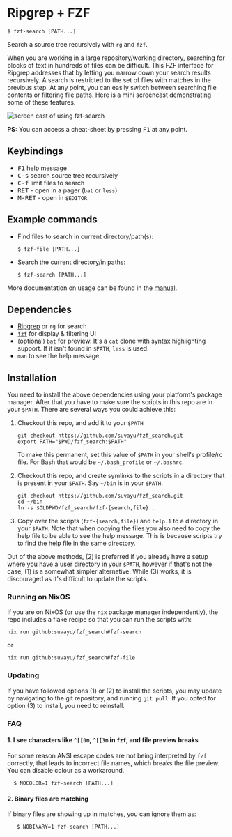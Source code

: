 # Ripgrep + FZF

```
$ fzf-search [PATH...]
```
Search a source tree recursively with `rg` and `fzf`.

When you are working in a large repository/working directory,
searching for blocks of text in hundreds of files can be difficult.
This FZF interface for Ripgrep addresses that by letting you narrow
down your search results recursively.  A search is restricted to the
set of files with matches in the previous step.  At any point, you can
easily switch between searching file contents or filtering file paths.
Here is a mini screencast demonstrating some of these features.

![screen cast of using fzf-search](./fzf-search-demo.gif)

**PS:** You can access a cheat-sheet by pressing <kbd>F1</kbd> at any point.

## Keybindings

- <kbd>F1</kbd> help message
- <kbd>C-s</kbd> search source tree recursively
- <kbd>C-f</kbd> limit files to search
- <kbd>RET</kbd> - open in a pager (`bat` or `less`)
- <kbd>M-RET</kbd> - open in `$EDITOR`

## Example commands

- Find files to search in current directory/path(s):
  ```shell
  $ fzf-file [PATH...]
  ```
- Search the current directory/in paths:
  ```shell
  $ fzf-search [PATH...]
  ```

More documentation on usage can be found in the [manual](./help.md).

## Dependencies

- [Ripgrep](https://github.com/BurntSushi/ripgrep/) or `rg` for search
- [`fzf`](https://github.com/junegunn/fzf) for display & filtering UI
- (optional) [`bat`](https://github.com/sharkdp/bat) for preview.
  It's a `cat` clone with syntax highlighting support.  If it isn't
  found in `$PATH`, `less` is used.
- `man` to see the help message

## Installation

You need to install the above dependencies using your platform's
package manager.  After that you have to make sure the scripts in this
repo are in your `$PATH`.  There are several ways you could achieve
this:

1. Checkout this repo, and add it to your `$PATH`

   ```shell
   git checkout https://github.com/suvayu/fzf_search.git
   export PATH="$PWD/fzf_search:$PATH"
   ```

   To make this permanent, set this value of `$PATH` in your shell's
   profile/rc file.  For Bash that would be `~/.bash_profile` or
   `~/.bashrc`.

2. Checkout this repo, and create symlinks to the scripts in a
   directory that is present in your `$PATH`.  Say `~/bin` is in your
   `$PATH`.

   ```shell
   git checkout https://github.com/suvayu/fzf_search.git
   cd ~/bin
   ln -s $OLDPWD/fzf_search/fzf-{search,file} .
   ```

2. Copy over the scripts (`fzf-{search,file}`) and `help.1` to a
   directory in your `$PATH`.  Note that when copying the files you
   also need to copy the help file to be able to see the help message.
   This is because scripts try to find the help file in the same
   directory.

Out of the above methods, (2) is preferred if you already have a setup
where you have a user directory in your `$PATH`, however if that's not
the case, (1) is a somewhat simpler alternative.  While (3) works, it
is discouraged as it's difficult to update the scripts.

### Running on NixOS

If you are on NixOS (or use the `nix` package manager independently),
the repo includes a flake recipe so that you can run the scripts with:
```shell
nix run github:suvayu/fzf_search#fzf-search
```
or
```shell
nix run github:suvayu/fzf_search#fzf-file
```

### Updating

If you have followed options (1) or (2) to install the scripts, you
may update by navigating to the git repository, and running `git
pull`.  If you opted for option (3) to install, you need to reinstall.

### FAQ

#### 1. I see characters like `^[[0m`, `^[[3m` in `fzf`, and file preview breaks

For some reason ANSI escape codes are not being interpreted by `fzf`
correctly, that leads to incorrect file names, which breaks the file
preview.  You can disable colour as a workaround.

```shell
  $ NOCOLOR=1 fzf-search [PATH...]
```

#### 2. Binary files are matching

If binary files are showing up in matches, you can ignore them as:

```shell
   $ NOBINARY=1 fzf-search [PATH...]
```
